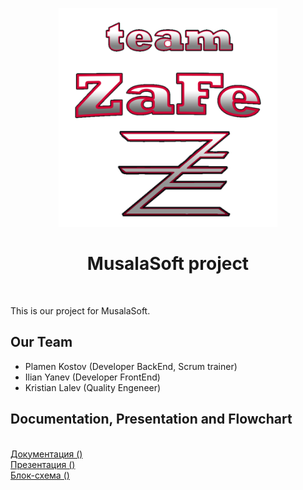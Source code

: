<p align="center">
<img src="https://github.com/PKKostov18/Musala-Soft-Project/blob/main/Docs/Logo.png" width="350" height="350">  
  
<h1 align="center">MusalaSoft project </h1>
</p>
<br>

This is our project for MusalaSoft. 

## Our Team

- Plamen Kostov (Developer BackEnd, Scrum trainer)
- Ilian Yanev (Developer FrontEnd)
- Kristian Lalev (Quality Engeneer)

## Documentation, Presentation and Flowchart
<br>
<a href = >Документация () </a>
<br>
<a href = https://codingburgas-my.sharepoint.com/:p:/g/personal/imyanev18_codingburgas_bg/EeghvPxzMBFIirE5mkXGqZsBobTM7bJib22lZ-lriNS3tg?e=gqJvUS> Презентация ()</a>
<br>
<a href = > Блок-схема () </a>
</center>
